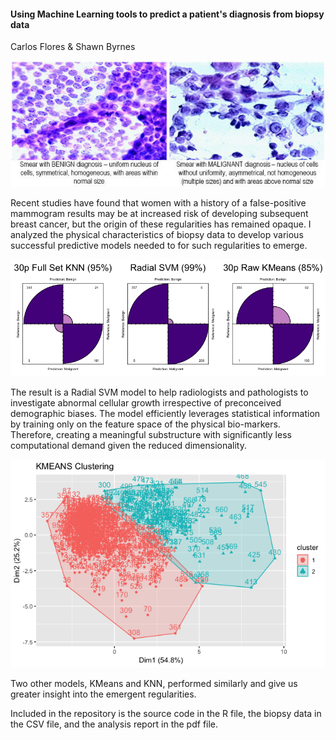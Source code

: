 #### Using Machine Learning tools to predict a patient's diagnosis from biopsy data
Carlos Flores & Shawn Byrnes

![Image of biopsy](https://github.com/cflores713/predictingBreastCancer/blob/master/biopsy.png)

Recent studies have found that women with a history of a false-positive mammogram results may be at increased risk of developing subsequent breast cancer, but the origin of these regularities has remained opaque. I analyzed the physical characteristics of biopsy data to develop various successful predictive models needed to for such regularities to emerge. 

![Image of CM](https://github.com/cflores713/predictingBreastCancer/blob/master/rp2c1.png)

The result is a Radial SVM model to help radiologists and pathologists to investigate abnormal cellular growth irrespective of preconceived demographic biases. The model efficiently leverages statistical information by training only on the feature space of the physical bio-markers. Therefore, creating a meaningful substructure with significantly less computational demand given the reduced dimensionality. 

![Image of KMeans](https://github.com/cflores713/predictingBreastCancer/blob/master/kmRaw10.png)

Two other models, KMeans and KNN, performed similarly and give us greater insight into the emergent regularities.

Included in the repository is the source code in the R file, the biopsy data in the CSV file, and the analysis report in the pdf file. 
